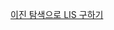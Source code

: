 [이진 탐색으로 LIS 구하기](https://dot-shift-674.notion.site/2-LIS-O-nlogN-5eeee7fce2ac4879b89c85160b6f0ea4)
